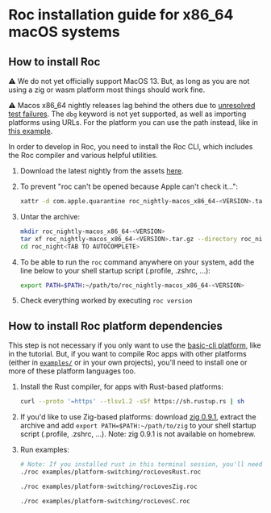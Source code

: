 # Roc installation guide for x86_64 macOS systems

## How to install Roc

:warning: We do not yet officially support MacOS 13. But, as long as you are not using a zig or wasm platform most things should work fine.

:warning: Macos x86_64 nightly releases lag behind the others due to [unresolved test failures](https://github.com/roc-lang/roc/issues/4655). The `dbg` keyword is not yet supported, as well as importing platforms using URLs. For the platform you can use the path instead, like in [this example](https://github.com/roc-lang/roc/blob/main/examples/helloWorld.roc).

In order to develop in Roc, you need to install the Roc CLI,
which includes the Roc compiler and various helpful utilities.

1. Download the latest nightly from the assets [here](https://github.com/roc-lang/roc/releases).

1. To prevent "roc can't be opened because Apple can't check it...":

    ```sh
    xattr -d com.apple.quarantine roc_nightly-macos_x86_64-<VERSION>.tar.gz
    ```

1. Untar the archive:

    ```sh
    mkdir roc_nightly-macos_x86_64-<VERSION>
    tar xf roc_nightly-macos_x86_64-<VERSION>.tar.gz --directory roc_nightly-macos_x86_64-<VERSION>
    cd roc_night<TAB TO AUTOCOMPLETE>
    ```

1. To be able to run the `roc` command anywhere on your system, add the line below to your shell startup script (.profile, .zshrc, ...):
    ```sh
    export PATH=$PATH:~/path/to/roc_nightly-macos_x86_64-<VERSION>
    ```

1. Check everything worked by executing `roc version`

## How to install Roc platform dependencies

This step is not necessary if you only want to use the [basic-cli platform](https://github.com/roc-lang/basic-cli), like in the tutorial.
But, if you want to compile Roc apps with other platforms (either in [`examples/`](https://github.com/roc-lang/roc/tree/main/examples) or in your own projects),
you'll need to install one or more of these platform languages too.

1. Install the Rust compiler, for apps with Rust-based platforms:

    ```sh
    curl --proto '=https' --tlsv1.2 -sSf https://sh.rustup.rs | sh
    ```

1. If you'd like to use Zig-based platforms: download [zig 0.9.1](https://ziglang.org/download/0.9.1/zig-macos-x86_64-0.9.1.tar.xz), extract the archive and add `export PATH=$PATH:~/path/to/zig` to your shell startup script (.profile, .zshrc, …). Note: zig 0.9.1 is not available on homebrew.

1. Run examples:

    ```sh
    # Note: If you installed rust in this terminal session, you'll need to open a new one first!
    ./roc examples/platform-switching/rocLovesRust.roc

    ./roc examples/platform-switching/rocLovesZig.roc

    ./roc examples/platform-switching/rocLovesC.roc
    ```
